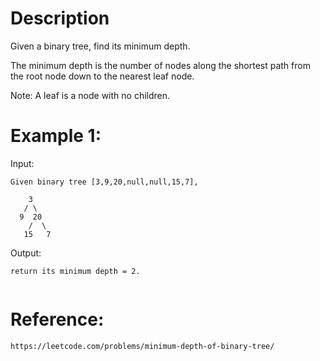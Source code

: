 # Description
Given a binary tree, find its minimum depth.

The minimum depth is the number of nodes along the shortest path from the root node down to the nearest leaf node.

Note: A leaf is a node with no children.

# Example 1:
Input:
```
Given binary tree [3,9,20,null,null,15,7],

    3
   / \
  9  20
    /  \
   15   7

```
Output:
```
return its minimum depth = 2.
 
 ```


# Reference:
```
https://leetcode.com/problems/minimum-depth-of-binary-tree/
```
 


